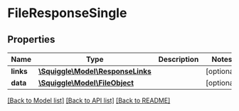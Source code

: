# FileResponseSingle

## Properties
Name | Type | Description | Notes
------------ | ------------- | ------------- | -------------
**links** | [**\Squiggle\Model\ResponseLinks**](ResponseLinks.md) |  | [optional] 
**data** | [**\Squiggle\Model\FileObject**](FileObject.md) |  | [optional] 

[[Back to Model list]](../README.md#documentation-for-models) [[Back to API list]](../README.md#documentation-for-api-endpoints) [[Back to README]](../README.md)


